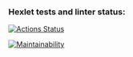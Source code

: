 ### Hexlet tests and linter status:
[![Actions Status](https://github.com/Californium251/frontend-project-11/workflows/hexlet-check/badge.svg)](https://github.com/Californium251/frontend-project-11/actions)

[![Maintainability](https://api.codeclimate.com/v1/badges/527115132f8ed3a958a6/maintainability)](https://codeclimate.com/github/Californium251/frontend-project-11/maintainability)